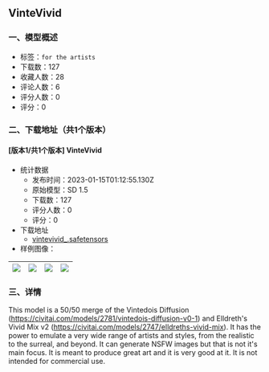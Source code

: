 ## VinteVivid
### 一、模型概述

- 标签：`for the artists`
- 下载数：127
- 收藏人数：28
- 评论人数：6
- 评分人数：0
- 评分：0

### 二、下载地址（共1个版本）

#### [版本1/共1个版本] VinteVivid

- 统计数据
  - 发布时间：2023-01-15T01:12:55.130Z
  - 原始模型：SD 1.5
  - 下载数：127
  - 评分人数：0
  - 评分：0
- 下载地址
  - [vintevivid_.safetensors](https://civitai.com/api/download/models/5143)
- 样例图像：

| <img src="https://image.civitai.com/xG1nkqKTMzGDvpLrqFT7WA/2670dc0f-9826-4db1-8fbd-c0c8e72f4b00/width=450/38730.jpeg" /> | <img src="https://image.civitai.com/xG1nkqKTMzGDvpLrqFT7WA/7b8afd07-166c-4e21-25c7-6e43c8825300/width=450/38734.jpeg" /> | <img src="https://image.civitai.com/xG1nkqKTMzGDvpLrqFT7WA/4c2c6ef9-7259-4a02-b7f5-c4ff40dc5e00/width=450/38733.jpeg" /> | <img src="https://image.civitai.com/xG1nkqKTMzGDvpLrqFT7WA/626a9619-bb92-4257-9bdb-faa9753d8b00/width=450/38732.jpeg" /> |
| ---- | ---- | ---- | ---- |


### 三、详情
<p>This model is a 50/50 merge of the Vintedois Diffusion (<a target="_blank" rel="ugc" href="https://civitai.com/models/2781/vintedois-diffusion-v0-1">https://civitai.com/models/2781/vintedois-diffusion-v0-1</a>) and Elldreth's Vivid Mix v2 (<a target="_blank" rel="ugc" href="https://civitai.com/models/2747/elldreths-vivid-mix">https://civitai.com/models/2747/elldreths-vivid-mix</a>). It has the power to emulate a very wide range of artists and styles, from the realistic to the surreal, and beyond. It can generate NSFW images but that is not it's main focus. It is meant to produce great art and it is very good at it. It is not intended for commercial use.</p>